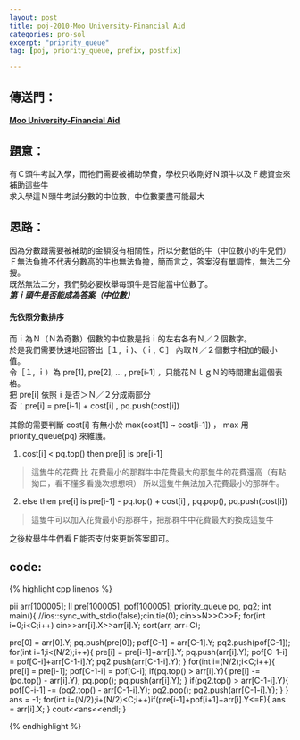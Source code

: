 ```yaml
---
layout: post
title: poj-2010-Moo University-Financial Aid
categories: pro-sol
excerpt: "priority_queue"
tag: [poj, priority_queue, prefix, postfix]

---
```


## 傳送門：

#### [Moo University-Financial Aid](http://poj.org/problem?id=2010)

## 題意：

有Ｃ頭牛考試入學，而牠們需要被補助學費，學校只收剛好Ｎ頭牛以及Ｆ總資金來補助這些牛  
求入學這Ｎ頭牛考試分數的中位數，中位數要盡可能最大

## 思路：

因為分數跟需要被補助的金額沒有相關性，所以分數低的牛（中位數小的牛兒們）Ｆ無法負擔不代表分數高的牛也無法負擔，簡而言之，答案沒有單調性，無法二分搜。  
既然無法二分，我們勢必要枚舉每頭牛是否能當中位數了。  
***第ｉ頭牛是否能成為答案（中位數）***  

#### 先依照分數排序

而ｉ為Ｎ（Ｎ為奇數）個數的中位數是指ｉ的左右各有Ｎ／２個數字。  
於是我們需要快速地回答出［１, ｉ)、（ｉ, Ｃ］ 內取Ｎ／２個數字相加的最小值。  
令［１, ｉ）為 pre[1], pre[2], ... , pre[i-1] ，只能花ＮｌｇＮ的時間建出這個表格。  
把 pre[i] 依照ｉ是否＞Ｎ／２分成兩部分  
否：pre[i] = pre[i-1] + cost[i] , pq.push(cost[i])  
  
其餘的需要判斷 cost[i] 有無小於 max(cost[1] ~ cost[i-1]) ， max 用 priority_queue(pq) 來維護。  

1. cost[i] < pq.top() then pre[i] is pre[i-1]  
  > 這隻牛的花費 比 花費最小的那群牛中花費最大的那隻牛的花費還高（有點拗口，看不懂多看幾次想想唄） 
  > 所以這隻牛無法加入花費最小的那群牛。  
2. else then pre[i] is pre[i-1] - pq.top() + cost[i] , pq.pop(), pq.push(cost[i])   
  > 這隻牛可以加入花費最小的那群牛，把那群牛中花費最大的換成這隻牛  

之後枚舉牛牛們看Ｆ能否支付來更新答案即可。  

## code:

{% highlight cpp linenos %}

pii arr[100005];
ll pre[100005], pof[100005];
priority_queue<int> pq, pq2;
int main(){
  //ios::sync_with_stdio(false);cin.tie(0);
  cin>>N>>C>>F;
  for(int i=0;i<C;i++)
    cin>>arr[i].X>>arr[i].Y;
  sort(arr, arr+C);

  pre[0] = arr[0].Y;
  pq.push(pre[0]);
  pof[C-1] = arr[C-1].Y;
  pq2.push(pof[C-1]);
  for(int i=1;i<(N/2);i++){
    pre[i] = pre[i-1]+arr[i].Y;
    pq.push(arr[i].Y);
    pof[C-1-i] = pof[C-i]+arr[C-1-i].Y;
    pq2.push(arr[C-1-i].Y);
  }
  for(int i=(N/2);i<C;i++){
    pre[i] = pre[i-1];
    pof[C-1-i] = pof[C-i];
    if(pq.top() > arr[i].Y){
      pre[i] -= (pq.top() - arr[i].Y);
      pq.pop();
      pq.push(arr[i].Y);
    }
    if(pq2.top() > arr[C-1-i].Y){
      pof[C-i-1] -= (pq2.top() - arr[C-1-i].Y);
      pq2.pop();
      pq2.push(arr[C-1-i].Y);
    }
  }
  ans = -1;
  for(int i=(N/2);i+(N/2)<C;i++)if(pre[i-1]+pof[i+1]+arr[i].Y<=F){
      ans = arr[i].X;
  }
  cout<<ans<<endl;
}

{% endhighlight %}
